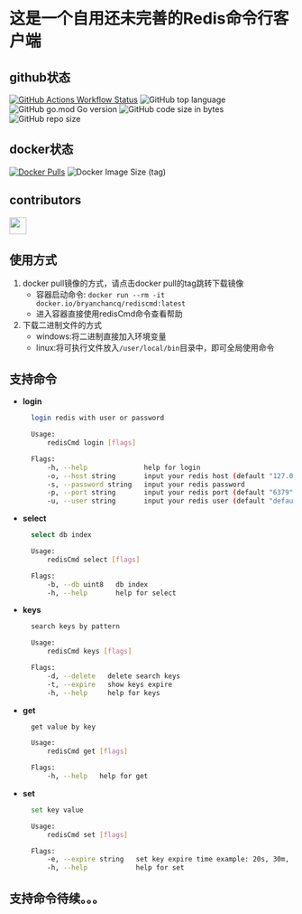# 这是一个自用还未完善的Redis命令行客户端
## github状态
 [![GitHub Actions Workflow Status](https://img.shields.io/github/actions/workflow/status/bryanchancq/rediscmd/build-push.yml?logo=githubactions&label=Actions)](https://github.com/BryanChanCQ/rediscmd/actions)
 ![GitHub top language](https://img.shields.io/github/languages/top/bryanchancq/rediscmd?logo=go)
 ![GitHub go.mod Go version](https://img.shields.io/github/go-mod/go-version/bryanchancq/rediscmd?logo=Go)
 ![GitHub code size in bytes](https://img.shields.io/github/languages/code-size/bryanchancq/rediscmd)
 ![GitHub repo size](https://img.shields.io/github/repo-size/bryanchancq/rediscmd?label=cobra%7Credisclient)
## docker状态
 [![Docker Pulls](https://img.shields.io/docker/pulls/bryanchancq/rediscmd?logo=Docker&link=https%3A%2F%2Fhub.docker.com%2Frepository%2Fdocker%2Fbryanchancq%2Frediscmd%2Fgeneral)](https://hub.docker.com/repository/docker/bryanchancq/rediscmd/general)
 ![Docker Image Size (tag)](https://img.shields.io/docker/image-size/bryanchancq/rediscmd/latest?arch=amd64&logo=Docker)

## contributors
<p sytle="center">
 <img src="https://avatars.githubusercontent.com/u/52000718?v=4" width="30"></img>
</p>

## 使用方式
1. docker pull镜像的方式，请点击docker pull的tag跳转下载镜像
   - 容器启动命令: `docker run --rm -it docker.io/bryanchancq/rediscmd:latest`
   -  进入容器直接使用redisCmd命令查看帮助
2. 下载二进制文件的方式
   - windows:将二进制直接加入环境变量
   - linux:将可执行文件放入`/user/local/bin`目录中，即可全局使用命令 

## 支持命令
- **login**
  ```bash
    login redis with user or password

    Usage:
        redisCmd login [flags]

    Flags:
        -h, --help              help for login
        -o, --host string       input your redis host (default "127.0.0.1")
        -s, --password string   input your redis password
        -p, --port string       input your redis port (default "6379")
        -u, --user string       input your redis user (default "default")
  ```
- **select**
  ```bash
    select db index

    Usage:
        redisCmd select [flags]

    Flags:
        -b, --db uint8   db index
        -h, --help       help for select

  ```
- **keys**
  ```bash
    search keys by pattern

    Usage:
        redisCmd keys [flags]

    Flags:
        -d, --delete   delete search keys
        -t, --expire   show keys expire
        -h, --help     help for keys
  ```
- **get**
  ```bash
    get value by key

    Usage:
        redisCmd get [flags]

    Flags:
        -h, --help   help for get

  ```
- **set**
  ```bash
    set key value

    Usage:
        redisCmd set [flags]

    Flags:
        -e, --expire string   set key expire time example: 20s, 30m, 20h
        -h, --help            help for set
  ```
## 支持命令待续。。。